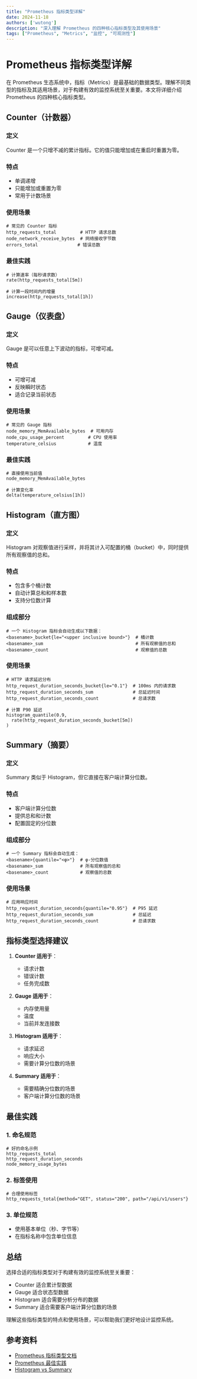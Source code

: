 ```yaml
---
title: "Prometheus 指标类型详解"
date: 2024-11-18
authors: ['wutong']
description: "深入理解 Prometheus 的四种核心指标类型及其使用场景"
tags: ["Prometheus", "Metrics", "监控", "可观测性"]
---
```


# Prometheus 指标类型详解

在 Prometheus 生态系统中，指标（Metrics）是最基础的数据类型。理解不同类型的指标及其适用场景，对于构建有效的监控系统至关重要。本文将详细介绍 Prometheus 的四种核心指标类型。

## Counter（计数器）

### 定义
Counter 是一个只增不减的累计指标。它的值只能增加或在重启时重置为零。

### 特点
- 单调递增
- 只能增加或重置为零
- 常用于计数场景

### 使用场景
```promql
# 常见的 Counter 指标
http_requests_total         # HTTP 请求总数
node_network_receive_bytes  # 网络接收字节数
errors_total               # 错误总数
```

### 最佳实践
```promql
# 计算速率（每秒请求数）
rate(http_requests_total[5m])

# 计算一段时间内的增量
increase(http_requests_total[1h])
```

## Gauge（仪表盘）

### 定义
Gauge 是可以任意上下波动的指标，可增可减。

### 特点
- 可增可减
- 反映瞬时状态
- 适合记录当前状态

### 使用场景
```promql
# 常见的 Gauge 指标
node_memory_MemAvailable_bytes  # 可用内存
node_cpu_usage_percent         # CPU 使用率
temperature_celsius            # 温度
```

### 最佳实践
```promql
# 直接使用当前值
node_memory_MemAvailable_bytes

# 计算变化率
delta(temperature_celsius[1h])
```

## Histogram（直方图）

### 定义
Histogram 对观察值进行采样，并将其计入可配置的桶（bucket）中，同时提供所有观察值的总和。

### 特点
- 包含多个桶计数
- 自动计算总和和样本数
- 支持分位数计算

### 组成部分
```promql
# 一个 Histogram 指标会自动生成以下数据：
<basename>_bucket{le="<upper inclusive bound>"}  # 桶计数
<basename>_sum                                   # 所有观察值的总和
<basename>_count                                 # 观察值的总数
```

### 使用场景
```promql
# HTTP 请求延迟分布
http_request_duration_seconds_bucket{le="0.1"}  # 100ms 内的请求数
http_request_duration_seconds_sum               # 总延迟时间
http_request_duration_seconds_count             # 总请求数

# 计算 P90 延迟
histogram_quantile(0.9, 
  rate(http_request_duration_seconds_bucket[5m])
)
```

## Summary（摘要）

### 定义
Summary 类似于 Histogram，但它直接在客户端计算分位数。

### 特点
- 客户端计算分位数
- 提供总和和计数
- 配置固定的分位数

### 组成部分
```promql
# 一个 Summary 指标会自动生成：
<basename>{quantile="<φ>"}  # φ-分位数值
<basename>_sum              # 所有观察值的总和
<basename>_count            # 观察值的总数
```

### 使用场景
```promql
# 应用响应时间
http_request_duration_seconds{quantile="0.95"}  # P95 延迟
http_request_duration_seconds_sum               # 总延迟
http_request_duration_seconds_count             # 总请求数
```

## 指标类型选择建议

1. **Counter 适用于**：
   - 请求计数
   - 错误计数
   - 任务完成数

2. **Gauge 适用于**：
   - 内存使用量
   - 温度
   - 当前并发连接数

3. **Histogram 适用于**：
   - 请求延迟
   - 响应大小
   - 需要计算分位数的场景

4. **Summary 适用于**：
   - 需要精确分位数的场景
   - 客户端计算分位数的场景

## 最佳实践

### 1. 命名规范
```promql
# 好的命名示例
http_requests_total
http_request_duration_seconds
node_memory_usage_bytes
```

### 2. 标签使用
```promql
# 合理使用标签
http_requests_total{method="GET", status="200", path="/api/v1/users"}
```

### 3. 单位规范
- 使用基本单位（秒、字节等）
- 在指标名称中包含单位信息

## 总结

选择合适的指标类型对于构建有效的监控系统至关重要：

- Counter 适合累计型数据
- Gauge 适合状态型数据
- Histogram 适合需要分析分布的数据
- Summary 适合需要客户端计算分位数的场景

理解这些指标类型的特点和使用场景，可以帮助我们更好地设计监控系统。

## 参考资料

- [Prometheus 指标类型文档](https://prometheus.io/docs/concepts/metric_types/)
- [Prometheus 最佳实践](https://prometheus.io/docs/practices/naming/)
- [Histogram vs Summary](https://prometheus.io/docs/practices/histograms/) 